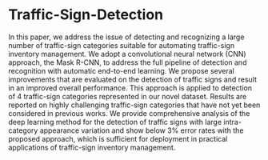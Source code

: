 # Traffic-Sign-Detection
In this paper, we address the issue of detecting and recognizing a large number of traffic-sign categories suitable for automating traffic-sign inventory management. We adopt a convolutional neural network (CNN) approach, the Mask R-CNN, to address the full pipeline of detection and recognition with automatic end-to-end learning. We propose several improvements that are evaluated on the detection of traffic signs and result in an improved overall performance. This approach is applied to detection of 4 traffic-sign categories represented in our novel dataset. Results are reported on highly challenging traffic-sign categories that have not yet been considered in previous works. We provide comprehensive analysis of the deep learning method for the detection of traffic signs with large intra-category appearance variation and show below 3% error rates with the proposed approach, which is sufficient for deployment in practical applications of traffic-sign inventory management.
